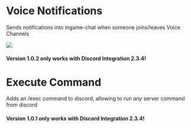 Voice Notifications
==
Sends notifications into ingame-chat when someone joins/leaves Voice Channels

![](https://github.com/ErdbeerbaerLP/DiscordIntegration-Voice-Notifications/raw/master/VoiceNotifications/messages.png)

#### Version 1.0.2 only works with Discord Integration 2.3.4!

Execute Command
==
Adds an /exec command to discord, allowing to run *any* server command from discord

#### Version 1.0.1 only works with Discord Integration 2.3.4!

